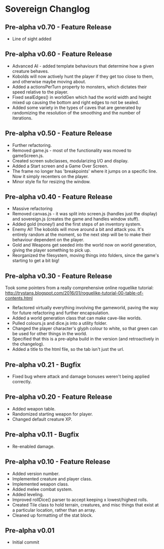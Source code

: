 # Sovereign Changlog

## Pre-alpha v0.70 - Feature Release
* Line of sight added

## Pre-alpha v0.60 - Feature Release
* Advanced AI - added template behaviours that determine how a given creature behaves.
* Kobolds will now actively hunt the player if they get too close to them, and otherwise maybe moving about.
* Added a actionsPerTurn property to monsters, which dictates their speed relative to the player.
* Fixed sealEdges() in worldGen which had the world width and height mixed up causing the bottom and right edges to not be sealed.
* Added some variety in the types of caves that are generated by randomizing the resolution of the smoothing and the number of iterations.

## Pre-alpha v0.50 - Feature Release
* Further refactoring.
* Removed game.js - most of the functionality was moved to gameScreen.js.
* Created screen subclasses, modularizing I/O and display.
* Added a Start screen and a Game Over Screen.
* The frame no longer has 'breakpoints' where it jumps on a specific line. Now it simply recenters on the player.
* Minor style fix for resizing the window.

## Pre-alpha v0.40 - Feature Release
* Massive refactoring
* Removed canvas.js - it was split into screen.js (handles just the display) and sovereign.js (creates the game and handles window stuff).
* Added gold (money!) and the first steps of an inventory system.
* Enemy AI! The kobolds will move around a bit and attack you. It's entirely random at the moment, so the next step will be to make their behaviour dependent on the player.
* Gold and Weapons get seeded into the world now on world generation, giving the player something to pick up.
* Reorganized the filesystem, moving things into folders, since the game's starting to get a bit big!

## Pre-alpha v0.30 - Feature Release
Took some pointers from a really comprehensive online roguelike tutorial: http://trystans.blogspot.com/2016/01/roguelike-tutorial-00-table-of-contents.html
* Refactored virtually everything involving the gameworld, paving the way for future refactoring and further encapsulation.
* Added a world generation class that can make cave-like worlds.
* Pulled colours.js and dice.js into a utility folder.
* Changed the player character's glyph colour to white, so that green can be used for other things in the world.
* Specified that this is a pre-alpha build in the version (and retroactively in the changelog).
* Added a title to the html file, so the tab isn't just the url.

## Pre-alpha v0.21 - Bugfix
* Fixed bug where attack and damage bonuses weren't being applied correctly.

## Pre-alpha v0.20 - Feature Release
* Added weapon table.
* Randomized starting weapon for player.
* Changed default creature XP.

## Pre-alpha v0.11 - Bugfix
* Re-enabled damage.

## Pre-alpha v0.10 - Feature Release
* Added version number.
* Implemented creature and player class.
* Implemented weapon class.
* Added melee combat system.
* Added leveling.
* Improved rollDice() parser to accept keeping x lowest/highest rolls.
* Created Tile class to hold terrain, creatures, and misc things that exist at a particular location, rather than an array.
* Cleaned up formatting of the stat block.

## Pre-alpha v0.01
* Initial commit